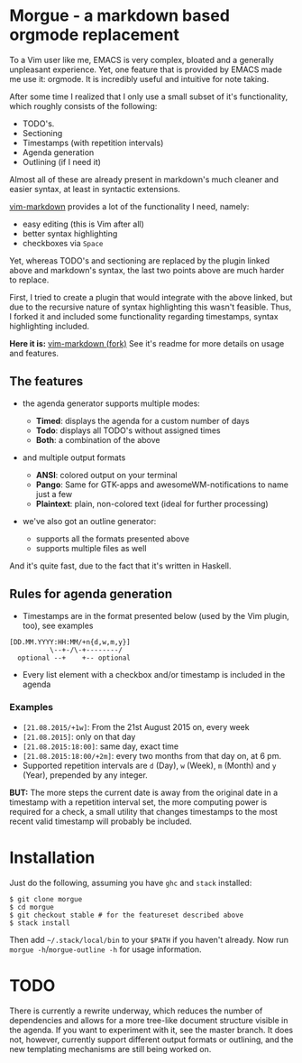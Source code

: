 # Morgue - a markdown based orgmode replacement

To a Vim user like me, EMACS is very complex, bloated and a generally
unpleasant experience. Yet, one feature that is provided by EMACS made
me use it: orgmode. It is incredibly useful and intuitive for note taking.

After some time I realized that I only use a small subset of it's functionality,
which roughly consists of the following:

* TODO's.
* Sectioning
* Timestamps (with repetition intervals)
* Agenda generation
* Outlining (if I need it)

Almost all of these are already present in markdown's much cleaner and
easier syntax, at least in syntactic extensions.

[vim-markdown](http://www.github.com/gabrielelana/vim-markdown) provides
a lot of the functionality I need, namely:

* easy editing (this is Vim after all)
* better syntax highlighting
* checkboxes via `Space`

Yet, whereas TODO's and sectioning are replaced by the plugin linked above
and markdown's syntax, the last two points above are much harder to replace.

First, I tried to create a plugin that would integrate with the above linked,
but due to the recursive nature of syntax highlighting this wasn't feasible.
Thus, I forked it and included some functionality regarding timestamps, syntax
highlighting included.

**Here it is:** [vim-markdown (fork)](http://www.github.com/ibabushkin/vim-markdown)
See it's readme for more details on usage and features.

## The features

* the agenda generator supports multiple modes:
  * **Timed**: displays the agenda for a custom number of days
  * **Todo**: displays all TODO's without assigned times
  * **Both**: a combination of the above
* and multiple output formats
  * **ANSI**: colored output on your terminal
  * **Pango**: Same for GTK-apps and awesomeWM-notifications to name just a few
  * **Plaintext**: plain, non-colored text (ideal for further processing)

* we've also got an outline generator:
  * supports all the formats presented above
  * supports multiple files as well

And it's quite fast, due to the fact that it's written in Haskell.

## Rules for agenda generation

* Timestamps are in the format presented below (used by the Vim plugin, too), see examples
```
[DD.MM.YYYY:HH:MM/+n{d,w,m,y}]
          \--+-/\-+--------/
  optional --+    +-- optional
```
* Every list element with a checkbox and/or timestamp is included in the agenda

### Examples

* `[21.08.2015/+1w]`: From the 21st August 2015 on, every week
* `[21.08.2015]`: only on that day
* `[21.08.2015:18:00]`: same day, exact time
* `[21.08.2015:18:00/+2m]`: every two months from that day on, at 6 pm.
* Supported repetition intervals are `d` (Day), `w` (Week), `m` (Month) and `y` (Year),
  prepended by any integer.

**BUT:** The more steps the current date is away from the original date in a timestamp
with a repetition interval set, the more computing power is required for a check,
a small utility that changes timestamps to the most recent valid timestamp will probably
be included. 

# Installation

Just do the following, assuming you have `ghc` and `stack` installed:
```
$ git clone morgue
$ cd morgue
$ git checkout stable # for the featureset described above
$ stack install
``` 
Then add `~/.stack/local/bin` to your `$PATH` if you haven't already.
Now run `morgue -h`/`morgue-outline -h` for usage information.

# TODO
There is currently a rewrite underway, which reduces the number of dependencies and allows
for a more tree-like document structure visible in the agenda. If you want to experiment
with it, see the master branch. It does not, however, currently support different output
formats or outlining, and the new templating mechanisms are still being worked on.
